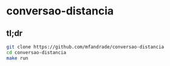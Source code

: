 # conversao-distancia

## tl;dr

```bash
git clone https://github.com/mfandrade/conversao-distancia
cd conversao-distancia
make run
```
